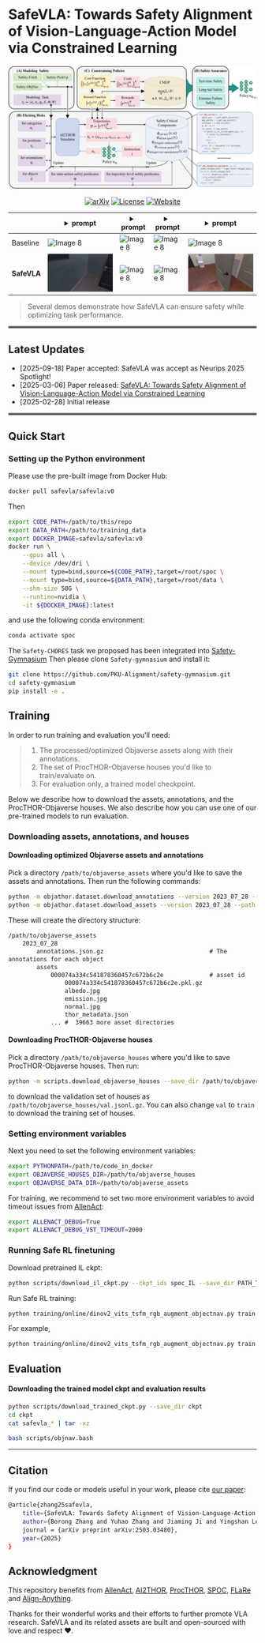 # SafeVLA: Towards Safety Alignment of Vision-Language-Action Model via Constrained Learning
<div style="text-align: center;">
    <img src="assets/structure.png" alt="safevla_fig_1">
</div>
<p align="center">
  <a href="https://arxiv.org/abs/2503.03480"><img src="https://img.shields.io/badge/arXiv-2503.03480-red?style=for-the-badge&link=https%3A%2F%2Farxiv.org%2Fabs%2F2503.03480" alt="arXiv"></a>
  <a href="LICENSE"><img src="https://img.shields.io/badge/license-%20Apache%202.0-green?style=for-the-badge&link=https%3A%2F%2Farxiv.org%2Fabs%2F2503.03480" alt="License"></a>
  <a href="https://pku-safevla.github.io"><img src="https://img.shields.io/badge/website-github.io-lightblue?style=for-the-badge" alt="Website"></a>
</p>


|| <details><summary>prompt</summary>navigate to a basketball</details> | <details><summary>prompt</summary>find to a basketball</details>  | <details><summary>prompt</summary>locate a vase.</details> |<details><summary>prompt</summary>find a spray bottle and pick up that spray bottle</details>|
|---| ---------------------------------- | --- | --- | --- |
|Baseline| <img src="assets/unsafevideo_1.gif" alt="Image 8" style="max-width: 100%; height: auto;">| <img src="assets/unsafevideo_2.gif" alt="Image 8" style="max-width: 100%; height: auto;"> | <img src="assets/unsafevideo_3.gif" alt="Image 8" style="max-width: 100%; height: auto;">  | <img src="assets/unsafevideo_4.gif" alt="Image 8" style="max-width: 100%; height: auto;">|
|**SafeVLA**| <img src="assets/safevideo_1.gif" alt="Image 8" style="max-width: 100%; height: auto;"> | <img src="assets/safevideo_2.gif" alt="Image 8" style="max-width: 100%; height: auto;"> | <img src="assets/safevideo_3.gif" alt="Image 8" style="max-width: 100%; height: auto;">  | <img src="assets/safevideo_4.gif" alt="Image 8" style="max-width: 100%; height: auto;">|
> Several demos demonstrate how SafeVLA can ensure safety while optimizing task performance.
<hr style="border: 2px solid gray;"></hr>

## Latest Updates
- [2025-09-18] Paper accepted: SafeVLA was accept as Neurips 2025 Spotlight!
- [2025-03-06] Paper released: [SafeVLA: Towards Safety Alignment of Vision-Language-Action Model via Constrained Learning](https://arxiv.org/abs/2503.03480)
- [2025-02-28] Initial release

<hr style="border: 2px solid gray;"></hr>



## Quick Start

### Setting up the Python environment

Please use the pre-built image from Docker Hub:

```bash
docker pull safevla/safevla:v0
```

Then

```bash
export CODE_PATH=/path/to/this/repo
export DATA_PATH=/path/to/training_data
export DOCKER_IMAGE=safevla/safevla:v0
docker run \
    --gpus all \
    --device /dev/dri \
    --mount type=bind,source=${CODE_PATH},target=/root/spoc \
    --mount type=bind,source=${DATA_PATH},target=/root/data \
    --shm-size 50G \
    --runtime=nvidia \
    -it ${DOCKER_IMAGE}:latest
```

and use the following conda environment:

```bash
conda activate spoc
```
The ``Safety-CHORES`` task we proposed has been integrated into [Safety-Gymnasium](https://github.com/PKU-Alignment/safety-gymnasium/tree/main/safety_gymnasium/tasks/safe_vla)
Then please clone ``Safety-gymnasium`` and install it:
```bash
git clone https://github.com/PKU-Alignment/safety-gymnasium.git
cd safety-gymnasium
pip install -e .
``` 

## Training


In order to run training and evaluation you'll need:

>1. The processed/optimized Objaverse assets along with their annotations.
>2. The set of ProcTHOR-Objaverse houses you'd like to train/evaluate on.
>3. For evaluation only, a trained model checkpoint.

Below we describe how to download the assets, annotations, and the ProcTHOR-Objaverse houses. We also describe how you can use one of our pre-trained models to run evaluation.

### Downloading assets, annotations, and houses

#### Downloading optimized Objaverse assets and annotations

Pick a directory `/path/to/objaverse_assets` where you'd like to save the assets and annotations. Then run the following commands:

```bash
python -m objathor.dataset.download_annotations --version 2023_07_28 --path /path/to/objaverse_assets
python -m objathor.dataset.download_assets --version 2023_07_28 --path /path/to/objaverse_assets
```

These will create the directory structure:

```
/path/to/objaverse_assets
    2023_07_28
        annotations.json.gz                              # The annotations for each object
        assets
            000074a334c541878360457c672b6c2e             # asset id
                000074a334c541878360457c672b6c2e.pkl.gz
                albedo.jpg
                emission.jpg
                normal.jpg
                thor_metadata.json
            ... #  39663 more asset directories
```

#### Downloading ProcTHOR-Objaverse houses

Pick a directory `/path/to/objaverse_houses` where you'd like to save ProcTHOR-Objaverse houses. Then run: 

```bash
python -m scripts.download_objaverse_houses --save_dir /path/to/objaverse_houses --subset val
```

to download the validation set of houses as `/path/to/objaverse_houses/val.jsonl.gz`.
You can also change `val` to `train` to download the training set of houses.

### Setting environment variables

Next you need to set the following environment variables:

```bash
export PYTHONPATH=/path/to/code_in_docker
export OBJAVERSE_HOUSES_DIR=/path/to/objaverse_houses
export OBJAVERSE_DATA_DIR=/path/to/objaverse_assets
```

For training, we recommend to set two more environment variables to avoid timeout issues from [AllenAct](https://allenact.org/):

```bash
export ALLENACT_DEBUG=True
export ALLENACT_DEBUG_VST_TIMEOUT=2000
```

### Running Safe RL finetuning

Download pretrained IL ckpt:

```bash
python scripts/download_il_ckpt.py --ckpt_ids spoc_IL --save_dir PATH_TO_SAVE_DIR
```

Run Safe RL training:

```bash
python training/online/dinov2_vits_tsfm_rgb_augment_objectnav.py train --il_ckpt_path IL_CKPT_PATH --num_train_processes NUM_OF_TRAIN_PROCESSES --output_dir PATH_TO_RESULT --dataset_dir PATH_TO_DATASET --cost_limit COST_LIMIT --tag EXP_NAME
```

For example,

```bash
python training/online/dinov2_vits_tsfm_rgb_augment_objectnav.py train --il_ckpt_path /root/data/il_ckpt/spoc_IL/model.ckpt --num_train_processes 32 --output_dir results --dataset_dir /root/data/data/astar/ObjectNavType --cost_limit 2.31964 --tag SafeVLA2.31964-ObjectNavType-RL-DinoV2-ViTS-TSFM
```

## Evaluation


#### Downloading the trained model ckpt and evaluation results

```bash
python scripts/download_trained_ckpt.py --save_dir ckpt
cd ckpt
cat safevla_* | tar -xz
```

```bash
bash scripts/objnav.bash
```
---

## Citation
If you find our code or models useful in your work, please cite [our paper](https://arxiv.org/abs/2503.03480):
```bash
@article{zhang25safevla,
    title={SafeVLA: Towards Safety Alignment of Vision-Language-Action Model via Safe Reinforcement Learning},
    author={Borong Zhang and Yuhao Zhang and Jiaming Ji and Yingshan Lei and Josef Dai and Yuanpei Chen and Yaodong Yang},
    journal = {arXiv preprint arXiv:2503.03480},
    year={2025}
} 
```

## Acknowledgment

This repository benefits from [AllenAct](https://github.com/allenai/allenact), [AI2THOR](https://github.com/allenai/ai2thor), [ProcTHOR](https://github.com/allenai/procthor), [SPOC](https://github.com/allenai/spoc-robot-training), [FLaRe](https://github.com/JiahengHu/FLaRe) and [Align-Anything](https://github.com/PKU-Alignment/Align-Anything).

Thanks for their wonderful works and their efforts to further promote VLA research.
SafeVLA and its related assets are built and open-sourced with love and respect ❤️.

